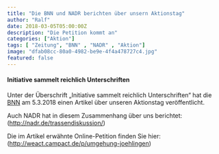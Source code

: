 ```yaml
---
title: "Die BNN und NADR berichten über unsern Aktionstag"
author: "Ralf"
date: 2018-03-05T05:00:00Z
description: "Die Petition kommt an"
categories: ["Aktion"]
tags: [ "Zeitung", "BNN" , "NADR" , "Aktion"]
image: "dfab08cc-80a0-4982-be9e-4f4a478727c4.jpg"
featured: false
---
```


#### Initiative sammelt reichlich Unterschriften

Unter der Überschrift „Initiative sammelt reichlich Unterschriften“ hat die [BNN](http://www.bnn.de/) am 5.3.2018 einen Artikel über unseren Aktionstag veröffentlicht.

Auch NADR hat in diesem Zusammenhang über uns berichtet: (http://nadr.de/trassendiskussion/)

Die im Artikel erwähnte Online-Petition finden Sie hier: (http://weact.campact.de/p/umgehung-joehlingen)

